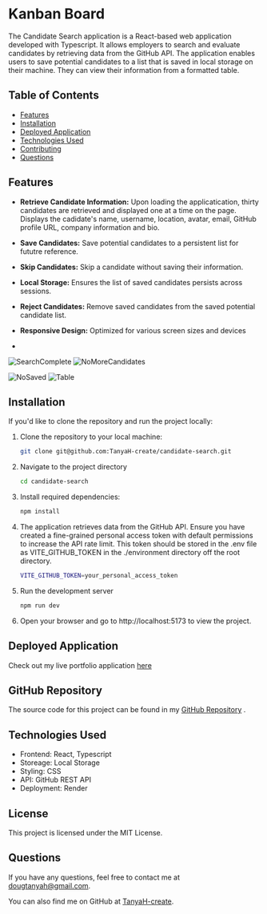 # Kanban Board

The Candidate Search application is a React-based web application developed with Typescript. It allows employers to search and evaluate candidates by retrieving data from the GitHub API. The application enables users to save potential candidates to a list that is saved in local storage on their machine. They can view their information from a formatted table.

## Table of Contents
- [Features](#features)
- [Installation](#installation)
- [Deployed Application](#deployed-application) 
- [Technologies Used](#technology-used)
- [Contributing](#contributing)
- [Questions](#questions)


## Features
- **Retrieve Candidate Information:** Upon loading the applicatication, thirty candidates are retrieved and displayed one at a time on  the page. Displays the cadidate's name, username, location, avatar, email, GitHub profile URL, company information and bio.
- **Save Candidates:** Save potential candidates to a persistent list for fututre reference.
- **Skip Candidates:** Skip a candidate without saving their information.
- **Local Storage:** Ensures the  list of saved candidates persists across sessions.
- **Reject Candidates:** Remove saved candidates from the saved potential candidate list.
- **Responsive Design:** Optimized for various screen sizes and devices

- 
![SearchComplete](https://github.com/user-attachments/assets/4434c3a6-52dd-4e7e-9f18-397238f35cfc)  ![NoMoreCandidates](https://github.com/user-attachments/assets/ea7d2039-baf1-4f05-b888-8aa891edd35b)

![NoSaved](https://github.com/user-attachments/assets/c96be268-9364-46dd-ba31-48c53e372775)  ![Table](https://github.com/user-attachments/assets/ea9f3e98-ca9a-479b-b9d7-14e66827a8ca)


## Installation
If you'd like to clone the repository and run the project locally:

1. Clone the repository to your local machine:
   ```bash
   git clone git@github.com:TanyaH-create/candidate-search.git
2. Navigate to the project directory 
   ```bash
   cd candidate-search

3. Install required dependencies:
   ```bash
   npm install

4. The application retrieves data from the GitHub API. Ensure you have created a fine-grained personal access token with default permissions to increase the API rate limit. This token should be stored in the .env file as VITE_GITHUB_TOKEN in the ./environment directory off the root directory.
   ~~~bash
   VITE_GITHUB_TOKEN=your_personal_access_token

5. Run the development server
   ~~~bash
   npm run dev
   ~~~
6. Open your browser and go to http://localhost:5173 to view the project.

 

## Deployed Application
Check out my live portfolio application [here](https://candidate-search-challenge-tlh.onrender.com)

## GitHub Repository
The source code for this project can be found in my [GitHub Repository](https://github.com/TanyaH-create/candidate-search) .

## Technologies Used
- Frontend: React, Typescript
- Storeage: Local Storage
- Styling: CSS
- API: GitHub REST API
- Deployment: Render
  
## License
This project is licensed under the MIT License.


## Questions

 If you have any questions, feel free to contact me at dougtanyah@gmail.com.

 You can also find me on GitHub at [TanyaH-create](https://github.com/TanyaH-create).
